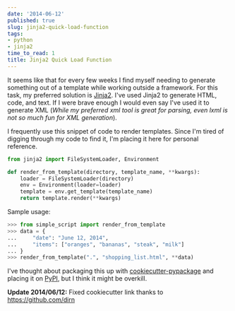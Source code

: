 ```yaml
---
date: '2014-06-12'
published: true
slug: jinja2-quick-load-function
tags:
- python
- jinja2
time_to_read: 1
title: Jinja2 Quick Load Function
---
```


It seems like that for every few weeks I find myself needing to generate
something out of a template while working outside a framework. For this
task, my preferred solution is [Jinja2](https://jinja.pocoo.org/). I've
used Jinja2 to generate HTML, code, and text. If I were brave enough I
would even say I've used it to generate XML (*While my preferred xml
tool is great for parsing, even lxml is not so much fun for XML
generation*).

I frequently use this snippet of code to render templates. Since I'm
tired of digging through my code to find it, I'm placing it here for
personal reference.

``` python
from jinja2 import FileSystemLoader, Environment

def render_from_template(directory, template_name, **kwargs):
    loader = FileSystemLoader(directory)
    env = Environment(loader=loader)
    template = env.get_template(template_name)
    return template.render(**kwargs)
```

Sample usage:

``` python
>>> from simple_script import render_from_template
>>> data = {
...     "date": "June 12, 2014",
...     "items": ["oranges", "bananas", "steak", "milk"]
... }
>>> render_from_template(".", "shopping_list.html", **data)
```

I've thought about packaging this up with
[cookiecutter-pypackage](https://github.com/audreyr/cookiecutter-pypackage)
and placing it on [PyPI](https://pypi.python.org/pypi), but I think it
might be overkill.

**Update 2014/06/12:** Fixed cookiecutter link thanks to
<https://github.com/dirn>
